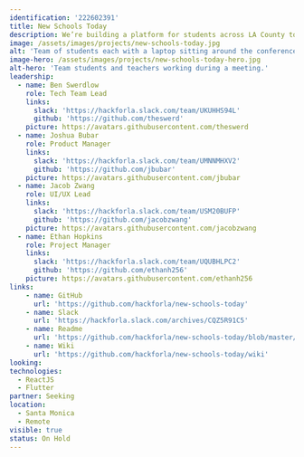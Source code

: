 ```yaml
---
identification: '222602391'
title: New Schools Today
description: We’re building a platform for students across LA County to create more accessible school-related apps and web apps. Our desired impact is to make students feel more welcomed and included in their community through an online academic environment created by peers, for peers
image: /assets/images/projects/new-schools-today.jpg
alt: 'Team of students each with a laptop sitting around the conference table, attentively engege in a video conference call meeting.'
image-hero: /assets/images/projects/new-schools-today-hero.jpg
alt-hero: 'Team students and teachers working during a meeting.'
leadership:
  - name: Ben Swerdlow
    role: Tech Team Lead
    links:
      slack: 'https://hackforla.slack.com/team/UKUHHS94L'
      github: 'https://github.com/theswerd'
    picture: https://avatars.githubusercontent.com/theswerd
  - name: Joshua Bubar
    role: Product Manager
    links:
      slack: 'https://hackforla.slack.com/team/UMNNMHXV2'
      github: 'https://github.com/jbubar'
    picture: https://avatars.githubusercontent.com/jbubar
  - name: Jacob Zwang
    role: UI/UX Lead
    links:
      slack: 'https://hackforla.slack.com/team/USM20BUFP'
      github: 'https://github.com/jacobzwang'
    picture: https://avatars.githubusercontent.com/jacobzwang
  - name: Ethan Hopkins
    role: Project Manager
    links:
      slack: 'https://hackforla.slack.com/team/UQUBHLPC2'
      github: 'https://github.com/ethanh256'
    picture: https://avatars.githubusercontent.com/ethanh256
links:
    - name: GitHub
      url: 'https://github.com/hackforla/new-schools-today'
    - name: Slack
      url: 'https://hackforla.slack.com/archives/CQZ5R91C5'
    - name: Readme
      url: 'https://github.com/hackforla/new-schools-today/blob/master/README.md'
    - name: Wiki
      url: 'https://github.com/hackforla/new-schools-today/wiki'
looking:
technologies:
  - ReactJS
  - Flutter
partner: Seeking
location:
  - Santa Monica
  - Remote
visible: true
status: On Hold
---
```


